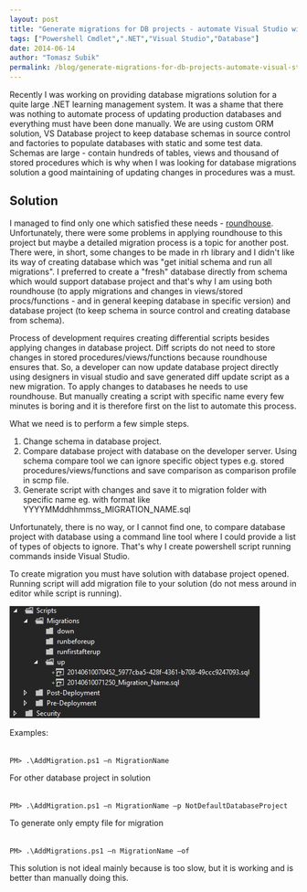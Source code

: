 ```yaml
---
layout: post
title: "Generate migrations for DB projects - automate Visual Studio with powershell"
tags: ["Powershell Cmdlet",".NET","Visual Studio","Database"]
date: 2014-06-14
author: "Tomasz Subik"
permalink: /blog/generate-migrations-for-db-projects-automate-visual-studio-with-powershell/
---
```


Recently I was working on providing database migrations solution for a quite large
.NET learning management system. It was a shame that there was nothing to automate process
of updating production databases and everything must have been done manually. We are using
custom ORM solution, VS Database project to keep database schemas in source control and
factories to populate databases with static and some test data. Schemas are large - contain
hundreds of tables, views and thousand of stored procedures which is why when I was looking
for database migrations solution a good maintaining of updating changes in procedures was a must.

<!--more-->

## Solution

I managed to find only one which satisfied these needs - [roundhouse](https://github.com/chucknorris/roundhouse).
Unfortunately, there were some problems in applying roundhouse to this project but maybe a detailed
migration process is a topic for another post. There were, in short, some changes to be made in rh
library and I didn't like its way of creating database which was "get initial schema and run all migrations".
I preferred to create a "fresh" database directly from schema which would support database project
and that's why I am using both roundhouse (to apply migrations and changes in views/stored procs/functions -
and in general keeping database in specific version) and database project (to keep schema in source
control and creating database from schema).

Process of development requires creating differential scripts besides applying changes
in database project. Diff scripts do not need to store changes in stored procedures/views/functions
because roundhouse ensures that. So, a developer can now update database project directly using
designers  in visual studio and save generated diff update script as a new migration.
To apply changes to databases he needs to use roundhouse. But manually creating a script with
specific name every few minutes is boring and it is therefore first on the list to automate this process.

What we need is to perform a few simple steps.

1.  Change schema in database project.
2.  Compare database project with database on the developer server. Using schema compare tool we can
ignore specific object types e.g. stored procedures/views/functions and save comparison as comparison profile in scmp file.
3.  Generate script with changes and save it to migration folder with specific name eg. with format
like YYYYMMddhhmmss_MIGRATION_NAME.sql

Unfortunately, there is no way, or I cannot find one, to compare database project with database
using a command line tool where I could provide a list of types of objects to ignore.
That's why I create powershell script running commands inside Visual Studio.

<script src="https://gist.github.com/tsubik/34d2d80e90a924fc718c.js"></script>

To create migration you must have solution with database project opened.
Running script will add migration file to your solution (do not mess around in editor while script is running).

![Migration file added to solution](/images/blog/migration_file.jpg)

Examples:

<code>
PM> .\AddMigration.ps1 –n MigrationName
</code>

For other database project in solution

<code>
PM> .\AddMigration.ps1 –n MigrationName –p NotDefaultDatabaseProject
</code>

To generate only empty file for migration

<code>
PM> .\AddMigrations.ps1 –n MigrationName –of
</code>

This solution is not ideal mainly because is too slow, but it is working and is better than manually doing this.
